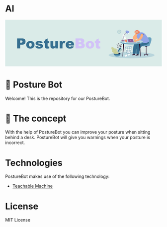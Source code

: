 # AI
![Logo banner](styles/images/PB_logo_banner.png)
# 🤖 Posture Bot

Welcome! This is the repository for our PostureBot.

# 📝 The concept

With the help of PostureBot you can improve your posture when sitting behind a desk. PostureBot will give you warnings when your posture is incorrect.

# Technologies

PostureBot makes use of the following technology:

- [Teachable Machine](https://teachablemachine.withgoogle.com)

# License

MIT License
